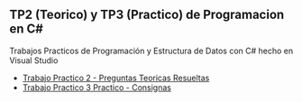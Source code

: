 ## TP2 (Teorico) y TP3 (Practico) de Programacion en C#

Trabajos Practicos de Programación y Estructura de Datos con C# hecho en Visual Studio 

- [Trabajo Practico 2 - Preguntas Teoricas Resueltas](TP2%20_Teorico/TP_2%20_RESUELTO.pdf)
- [Trabajo Practico 3 Practico - Consignas](TP3%20_Practica_en_C%23/TP_3_Gu%C3%ADa_de_Trabajos_Pr%C3%A1cticos_Unidad_1.pdf)
